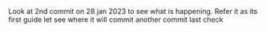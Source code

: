 Look at 2nd commit on 28 jan 2023 to see what is happening. Refer it as its first guide
let see where it will commit another commit
last check